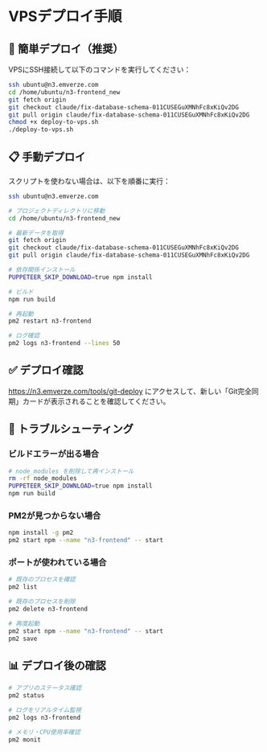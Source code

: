 # VPSデプロイ手順

## 🚀 簡単デプロイ（推奨）

VPSにSSH接続して以下のコマンドを実行してください：

```bash
ssh ubuntu@n3.emverze.com
cd /home/ubuntu/n3-frontend_new
git fetch origin
git checkout claude/fix-database-schema-011CUSEGuXMNhFc8xKiQv2DG
git pull origin claude/fix-database-schema-011CUSEGuXMNhFc8xKiQv2DG
chmod +x deploy-to-vps.sh
./deploy-to-vps.sh
```

## 📋 手動デプロイ

スクリプトを使わない場合は、以下を順番に実行：

```bash
ssh ubuntu@n3.emverze.com

# プロジェクトディレクトリに移動
cd /home/ubuntu/n3-frontend_new

# 最新データを取得
git fetch origin
git checkout claude/fix-database-schema-011CUSEGuXMNhFc8xKiQv2DG
git pull origin claude/fix-database-schema-011CUSEGuXMNhFc8xKiQv2DG

# 依存関係インストール
PUPPETEER_SKIP_DOWNLOAD=true npm install

# ビルド
npm run build

# 再起動
pm2 restart n3-frontend

# ログ確認
pm2 logs n3-frontend --lines 50
```

## ✅ デプロイ確認

https://n3.emverze.com/tools/git-deploy にアクセスして、新しい「Git完全同期」カードが表示されることを確認してください。

## 🔧 トラブルシューティング

### ビルドエラーが出る場合
```bash
# node_modules を削除して再インストール
rm -rf node_modules
PUPPETEER_SKIP_DOWNLOAD=true npm install
npm run build
```

### PM2が見つからない場合
```bash
npm install -g pm2
pm2 start npm --name "n3-frontend" -- start
```

### ポートが使われている場合
```bash
# 既存のプロセスを確認
pm2 list

# 既存のプロセスを削除
pm2 delete n3-frontend

# 再度起動
pm2 start npm --name "n3-frontend" -- start
pm2 save
```

## 📊 デプロイ後の確認

```bash
# アプリのステータス確認
pm2 status

# ログをリアルタイム監視
pm2 logs n3-frontend

# メモリ・CPU使用率確認
pm2 monit
```
